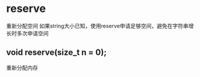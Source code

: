 # reserve
重新分配空间
如果string大小已知，使用reserve申请足够空间，避免在字符串增长时多次申请空间

## void reserve(size_t n = 0);
重新分配内存